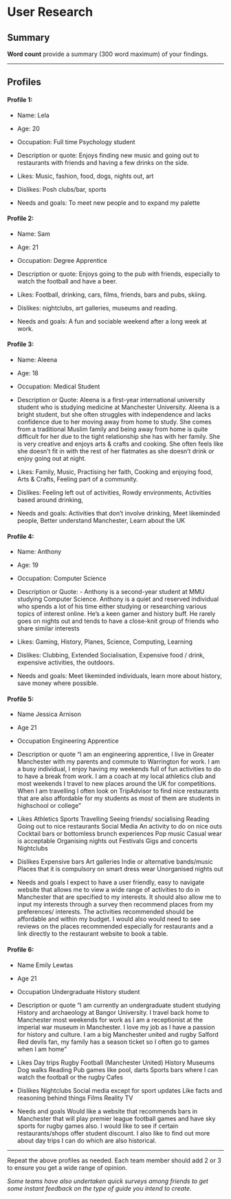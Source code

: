 # User Research

## Summary

**Word count** provide a summary (300 word maximum) of your findings.

---

## Profiles 
#### Profile 1:

- Name: Lela 

- Age: 20 

- Occupation: Full time Psychology student 

- Description or quote: Enjoys finding new music and going out to restaurants with friends and having a few drinks on the side. 

- Likes: Music, fashion, food, dogs, nights out, art 

- Dislikes: Posh clubs/bar, sports

- Needs and goals: To meet new people and to expand my palette

#### Profile 2:

- Name: Sam 

- Age: 21

- Occupation: Degree Apprentice  

- Description or quote: Enjoys going to the pub with friends, especially to watch the football and have a beer.  

- Likes: Football, drinking, cars, films, friends, bars and pubs, skiing.

- Dislikes: nightclubs, art galleries, museums and reading.

- Needs and goals: A fun and sociable weekend after a long week at work. 

#### Profile 3:

- Name: Aleena

- Age: 18

- Occupation: Medical Student

- Description or Quote: Aleena is a first-year international university student who is studying medicine at Manchester University. Aleena is a bright student, but she often struggles with independence and lacks confidence due to her moving away from home to study. She comes from a traditional Muslim family and being away from home is quite difficult for her due to the tight relationship she has with her family. She is very creative and enjoys arts & crafts and cooking. She often feels like she doesn’t fit in with the rest of her flatmates as she doesn’t drink or enjoy going out at night. 

- Likes: Family, Music, Practising her faith, Cooking and enjoying food, Arts & Crafts, Feeling part of a community.

- Dislikes: Feeling left out of activities, Rowdy environments, Activities based around drinking, 

- Needs and goals: Activities that don’t involve drinking, Meet likeminded people, Better understand Manchester, Learn about the UK


#### Profile 4:

- Name: Anthony

- Age: 19

- Occupation: Computer Science

- Description or Quote: -	Anthony is a second-year student at MMU studying Computer Science. Anthony is a quiet and reserved individual who spends a lot of his time either studying or researching various topics of interest online. He’s a keen gamer and history buff. He rarely goes on nights out and tends to have a close-knit group of friends who share similar interests

- Likes: Gaming, History, Planes, Science, Computing, Learning

- Dislikes: Clubbing, Extended Socialisation, Expensive food / drink, expensive activities, the outdoors.

- Needs and goals: Meet likeminded individuals, learn more about history, save money where possible.


#### Profile 5:
- Name
Jessica Arnison 

- Age
21

- Occupation
Engineering Apprentice 

- Description or quote
“I am an engineering apprentice, I live in Greater Manchester with my parents and commute to Warrington for work. I am a busy individual, I enjoy having my weekends full of fun activities to do to have a break from work. I am a coach at my local athletics club and most weekends I travel to new places around the UK for competitions. When I am travelling I often look on TripAdvisor to find nice restaurants that are also affordable for my students as most of them are students in highschool or college”

- Likes
Athletics 
Sports 
Travelling 
Seeing friends/ socialising 
Reading 
Going out to nice restaurants 
Social Media 
An activity to do on nice outs 
Cocktail bars or bottomless brunch experiences
Pop music 
Casual wear is acceptable 
Organising nights out 
Festivals 
Gigs and concerts 
Nightclubs 

- Dislikes
Expensive bars 
Art galleries 
Indie or alternative bands/music 
Places that it is compulsory on smart dress wear 
Unorganised nights out 


- Needs and goals
I expect to have a user friendly, easy to navigate website that allows me to view a wide range of activities to do in Manchester that are specified to my interests. It should also allow me to input my interests through a survey then recommend places from my preferences/ interests. The activities recommended should be affordable and within my budget. I would also would need to see reviews on the places recommended especially for restaurants and a link directly to the restaurant website to book a table. 


#### Profile 6:
- Name
Emily Lewtas

- Age
21

- Occupation
Undergraduate History student 

- Description or quote
“I am currently an undergraduate student studying History and archaeology at Bangor University. I travel back home to Manchester most weekends for work as I am a receptionist at the imperial war museum in Manchester. I love my job as I have a passion for history and culture. I am a big Manchester united and rugby Salford Red devils fan, my family has a season ticket so I often go to games when I am home” 

- Likes
Day trips 
Rugby 
Football (Manchester United) 
History 
Museums 
Dog walks 
Reading 
Pub games like pool, darts
Sports bars where I can watch the football or the rugby
Cafes 


- Dislikes
Nightclubs 
Social media except for sport updates 
Like facts and reasoning behind things 
Films 
Reality TV 


- Needs and goals
Would like a website that recommends bars in Manchester that will play premier league football games and have sky sports for rugby games also. I would like to see if certain restaurants/shops offer student discount. I also like to find out more about day trips I can do which are also historical. 

---

<!--This can be deleted prior to submission -->

Repeat the above profiles as needed. Each team member should add 2 or 3 to ensure you get a wide range of opinion.

_Some teams have also undertaken quick surveys among friends to get some instant feedback on the type of guide you intend to create_.
